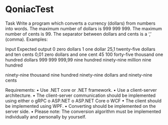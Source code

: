 # QoniacTest

Task
Write a program which converts a currency (dollars) from numbers into words.
The maximum number of dollars is 999 999 999.
The maximum number of cents is 99.
The separator between dollars and cents is a ‘,’ (comma).
Examples:

Input Expected output
0 zero dollars
1 one dollar
25,1 twenty-five dollars and ten cents
0,01 zero dollars and one cent
45 100 forty-five thousand one hundred dollars
999 999 999,99 nine hundred ninety-nine million nine hundred

ninety-nine thousand nine hundred ninety-nine dollars and ninety-nine cents

Requirements:
• Use .NET core or .NET framework.
• Use a client-server architecture.
• The client-server communication should be implemented using either
o gRPC
o ASP.NET
o ASP.NET Core
o WCF
• The client should be implemented using WPF.
• Converting should be implemented on the server side.
• Please note: The conversion algorithm must be implemented individually and personally by
yourself.
